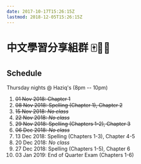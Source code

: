 ```yaml
---
date: 2017-10-17T15:26:15Z
lastmod: 2018-12-05T15:26:15Z
---
```


# 中文學習分享組群 🀄📒🤓

## Schedule

Thursday nights @ Haziq's (8pm -- 10pm)

1. ~~01 Nov 2018: Chapter 1~~
2. ~~08 Nov 2018: Spelling (Chapter 1), Chapter 2~~
3. ~~15 Nov 2018: *No class*~~
4. ~~22 Nov 2018: *No class*~~
5. ~~29 Nov 2018: Spelling (Chapters 1-2), Chapter 3~~
6. ~~06 Dec 2018: *No class*~~
2. 13 Dec 2018: Spelling (Chapters 1-3), Chapter 4-5
3. 20 Dec 2018: *No class*
4. 27 Dec 2018: Spelling (Chapters 1-5), Chapter 6
5. 03 Jan 2019: End of Quarter Exam (Chapters 1-6)